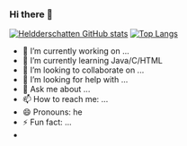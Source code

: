 ### Hi there 👋
[![Heldderschatten GitHub stats](https://github-readme-stats.vercel.app/api?username=Heldderschatten&count_private=true&show_icons=true&theme=tokyonight)](https://github.com/Heldderschatten/github-readme-stats)
[![Top Langs](https://github-readme-stats.vercel.app/api/top-langs/?username=Heldderschatten&theme=tokyonight&layout=compact)](https://github.com/anuraghazra/github-readme-stats)
- 🔭 I’m currently working on ...
- 🌱 I’m currently learning Java/C/HTML
- 👯 I’m looking to collaborate on ...
- 🤔 I’m looking for help with ...
- 💬 Ask me about ...
- 📫 How to reach me: ...
- 😄 Pronouns: he
- ⚡ Fun fact: ...
- 
<!--

**Heldderschatten/Heldderschatten** is a ✨ _special_ ✨ repository because its `README.md` (this file) appears on your GitHub profile.

Here are some ideas to get you started:

- 🔭 I’m currently working on ...
- 🌱 I’m currently learning Java/C/HTML
- 👯 I’m looking to collaborate on ...
- 🤔 I’m looking for help with ...
- 💬 Ask me about ...
- 📫 How to reach me: ...
- 😄 Pronouns: he
- ⚡ Fun fact: ...
-->
